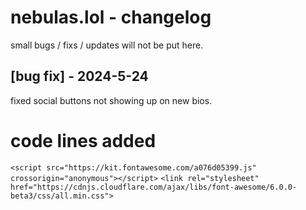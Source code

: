 # nebulas.lol - changelog
small bugs / fixs / updates will not be put here.
 
## [bug fix] - 2024-5-24
 
fixed social buttons not showing up on new bios.


# code lines added

```<script src="https://kit.fontawesome.com/a076d05399.js" crossorigin="anonymous"></script>```
```<link rel="stylesheet" href="https://cdnjs.cloudflare.com/ajax/libs/font-awesome/6.0.0-beta3/css/all.min.css">```
